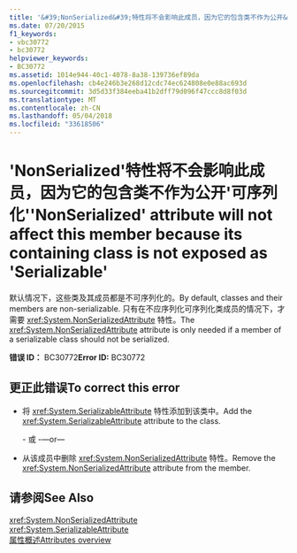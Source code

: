 ```yaml
---
title: '&#39;NonSerialized&#39;特性将不会影响此成员，因为它的包含类不作为公开&#39;可序列化&#39;'
ms.date: 07/20/2015
f1_keywords:
- vbc30772
- bc30772
helpviewer_keywords:
- BC30772
ms.assetid: 1014e944-40c1-4078-8a38-139736ef89da
ms.openlocfilehash: cb4e246b3e268d12cdc74ec624808e0e88ac693d
ms.sourcegitcommit: 3d5d33f384eeba41b2dff79d096f47ccc8d8f03d
ms.translationtype: MT
ms.contentlocale: zh-CN
ms.lasthandoff: 05/04/2018
ms.locfileid: "33618506"
---
```

# <a name="39nonserialized39-attribute-will-not-affect-this-member-because-its-containing-class-is-not-exposed-as-39serializable39"></a><span data-ttu-id="b19fc-102">&#39;NonSerialized&#39;特性将不会影响此成员，因为它的包含类不作为公开&#39;可序列化&#39;</span><span class="sxs-lookup"><span data-stu-id="b19fc-102">&#39;NonSerialized&#39; attribute will not affect this member because its containing class is not exposed as &#39;Serializable&#39;</span></span>
<span data-ttu-id="b19fc-103">默认情况下，这些类及其成员都是不可序列化的。</span><span class="sxs-lookup"><span data-stu-id="b19fc-103">By default, classes and their members are non-serializable.</span></span> <span data-ttu-id="b19fc-104">只有在不应序列化可序列化类成员的情况下，才需要 <xref:System.NonSerializedAttribute> 特性。</span><span class="sxs-lookup"><span data-stu-id="b19fc-104">The <xref:System.NonSerializedAttribute> attribute is only needed if a member of a serializable class should not be serialized.</span></span>  
  
 <span data-ttu-id="b19fc-105">**错误 ID：** BC30772</span><span class="sxs-lookup"><span data-stu-id="b19fc-105">**Error ID:** BC30772</span></span>  
  
## <a name="to-correct-this-error"></a><span data-ttu-id="b19fc-106">更正此错误</span><span class="sxs-lookup"><span data-stu-id="b19fc-106">To correct this error</span></span>  
  
-   <span data-ttu-id="b19fc-107">将 <xref:System.SerializableAttribute> 特性添加到该类中。</span><span class="sxs-lookup"><span data-stu-id="b19fc-107">Add the <xref:System.SerializableAttribute> attribute to the class.</span></span>  
  
     <span data-ttu-id="b19fc-108">- 或 -</span><span class="sxs-lookup"><span data-stu-id="b19fc-108">—or—</span></span>  
  
-   <span data-ttu-id="b19fc-109">从该成员中删除 <xref:System.NonSerializedAttribute> 特性。</span><span class="sxs-lookup"><span data-stu-id="b19fc-109">Remove the <xref:System.NonSerializedAttribute> attribute from the member.</span></span>  
  
## <a name="see-also"></a><span data-ttu-id="b19fc-110">请参阅</span><span class="sxs-lookup"><span data-stu-id="b19fc-110">See Also</span></span>  
 <xref:System.NonSerializedAttribute>  
 <xref:System.SerializableAttribute>  
 [<span data-ttu-id="b19fc-111">属性概述</span><span class="sxs-lookup"><span data-stu-id="b19fc-111">Attributes overview</span></span>](~/docs/visual-basic/programming-guide/concepts/attributes/index.md)
